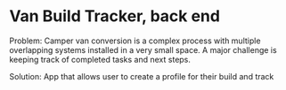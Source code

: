 # Van Build Tracker, back end  

Problem: Camper van conversion is a complex process with multiple overlapping systems installed in a very small space. A major challenge is keeping track of completed tasks and next steps.  

Solution: App that allows user to create a profile for their build and track  
